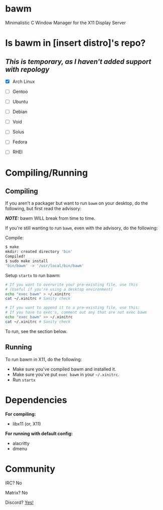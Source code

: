 # bawm
Minimalistic C Window Manager for the X11 Display Server

# Is bawm in [insert distro]'s repo?

## ***This is temporary, as I haven't added support with repology***

- [X] Arch Linux
- [ ] Gentoo
- [ ] Ubuntu
- [ ] Debian
- [ ] Void
- [ ] Solus
- [ ] Fedora
- [ ] RHEl


# Compiling/Running

## Compiling

If you aren't a packager but want to run `bawm` on your desktop, do the following, but first read the advisory:

***NOTE:*** bawm WILL break from time to time.

If you're still wanting to run `bawm`, even with the advisory, do the following:

Compile:
```sh
$ make
mkdir: created directory 'bin'
Compiled!
$ sudo make install
'bin/bawm' -> '/usr/local/bin/bawm'
```

Setup `startx` to run bawm:
```sh
# If you want to overwrite your pre-existing file, use this
# (Useful if you're using a desktop environment)
echo "exec bawm" > ~/.xinitrc
cat ~/.xinitrc # Sanity check

# If you want to append it to a pre-existing file, use this:
# If you have to exec's, comment out any that are not exec bawm
echo "exec bawm" >> ~/.xinitrc
cat ~/.xinitrc # Sanity check
```

To run, see the section below.

## Running

To run bawm in X11, do the following:

- Make sure you've compiled bawm and installed it.
- Make sure you've put `exec bawm` in your `~/.xinitrc`. 
- Run `startx` 

# Dependencies


**For compiling:**
- libx11 (or, X11)

**For running with default config:**
- alacritty
- dmenu

# Community

IRC? No

Matrix? No

Discord? [Yes!](https://discord.gg/gkj93pRtzK)
